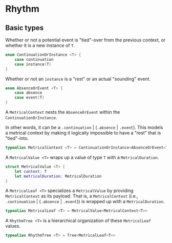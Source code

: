 # Rhythm

## Basic types

Whether or not a potential event is "tied"-over from the previous context, or whether it is a new instance of `T`.

```Swift
enum ContinuationOrInstance <T> {
    case continuation
    case instance(T)
}
```

Whether or not an `instance` is a "rest" or an actual "sounding" event.

```Swift
enum AbsenceOrEvent <T> {
    case absence
    case event(T)
}
```

A `MetricalContext` nests the `AbsenceOrEvent` within the `ContinuationOrInstance`.

In other words, it can be a `.continuation` | (`.absence` | `.event`). This models a metrical context by making it logically impossible to have a "rest" that is "tied"-into.

```Swift
typealias MetricalContext <T> = ContinuationOrInstance<AbsenceOrEvent<T>>
```

A `MetricalValue <T>` wraps up a value of type `T` with a `MetricalDuration`.

```Swift
struct MetricalValue <T> {
    let context: T
    let metricalDuration: MetricalDuration
}
```

A `MetricalLeaf <T>` specializes a `MetricalValue` by providing `MetricalContext` as its payload. That is, a `MetricalContext` (i.e., `.continuation` | (`.absence` | `.event`)) is wrapped up with a `MetricalDuration`.

```Swift
typealias MetricalLeaf <T> = MetricalValue<MetricalContext<T>>
```

A `RhythmTree <T>` is a hierarchical organization of these `MetricalLeaf` values.

```Swift
typealias RhythmTree <T> = Tree<MetricalLeaf<T>>
```

